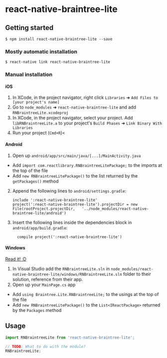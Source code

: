 
# react-native-braintree-lite

## Getting started

`$ npm install react-native-braintree-lite --save`

### Mostly automatic installation

`$ react-native link react-native-braintree-lite`

### Manual installation


#### iOS

1. In XCode, in the project navigator, right click `Libraries` ➜ `Add Files to [your project's name]`
2. Go to `node_modules` ➜ `react-native-braintree-lite` and add `RNBraintreeLite.xcodeproj`
3. In XCode, in the project navigator, select your project. Add `libRNBraintreeLite.a` to your project's `Build Phases` ➜ `Link Binary With Libraries`
4. Run your project (`Cmd+R`)<

#### Android

1. Open up `android/app/src/main/java/[...]/MainActivity.java`
  - Add `import com.reactlibrary.RNBraintreeLitePackage;` to the imports at the top of the file
  - Add `new RNBraintreeLitePackage()` to the list returned by the `getPackages()` method
2. Append the following lines to `android/settings.gradle`:
  	```
  	include ':react-native-braintree-lite'
  	project(':react-native-braintree-lite').projectDir = new File(rootProject.projectDir, 	'../node_modules/react-native-braintree-lite/android')
  	```
3. Insert the following lines inside the dependencies block in `android/app/build.gradle`:
  	```
      compile project(':react-native-braintree-lite')
  	```

#### Windows
[Read it! :D](https://github.com/ReactWindows/react-native)

1. In Visual Studio add the `RNBraintreeLite.sln` in `node_modules/react-native-braintree-lite/windows/RNBraintreeLite.sln` folder to their solution, reference from their app.
2. Open up your `MainPage.cs` app
  - Add `using Braintree.Lite.RNBraintreeLite;` to the usings at the top of the file
  - Add `new RNBraintreeLitePackage()` to the `List<IReactPackage>` returned by the `Packages` method


## Usage
```javascript
import RNBraintreeLite from 'react-native-braintree-lite';

// TODO: What to do with the module?
RNBraintreeLite;
```
  